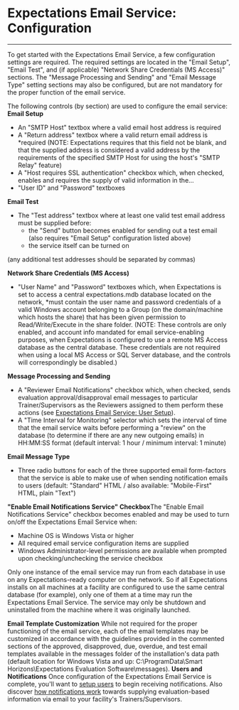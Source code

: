 # Expectations Email Service: Configuration

***

To get started with the Expectations Email Service, a few configuration settings are required.  The required settings are located in the "Email Setup", "Email Test", and (if applicable) "Network Share Credentials (MS Access)" sections. The "Message Processing and Sending" and "Email Message Type" setting sections may also be configured, but are not mandatory for the proper function of the email service.

The following controls (by section) are used to configure the email service: **Email Setup**

* An "SMTP Host" textbox where a valid email host address is required
* A "Return address" textbox where a valid return email address is \*required (NOTE: Expectations requires that this field not be blank, and that the supplied address is considered a valid address by the requirements of the specified SMTP Host for using the host's "SMTP Relay" feature)
* A "Host requires SSL authentication" checkbox which, when checked, enables and requires the supply of valid information in the...
* "User ID" and "Password" textboxes

**Email Test**

* The "Test address" textbox where at least one valid test email address must be supplied before:
  * the "Send" button becomes enabled for sending out a test email (also requires "Email Setup" configuration listed above)
  * the service itself can be turned on

(any additional test addresses should be separated by commas)

**Network Share Credentials (MS Access)**

* "User Name" and "Password" textboxes which, when Expectations is set to access a central expectations.mdb database located on the network, \*must contain the user name and password credentials of a valid Windows account belonging to a Group (on the domain/machine which hosts the share) that has been given permission to Read/Write/Execute in the share folder.  (NOTE: These controls are only enabled, and account info mandated for email service-enabling purposes, when Expectations is configured to use a remote MS Access database as the central database.  These credentials are not required when using a local MS Access or SQL Server database, and the controls will correspondingly be disabled.)

**Message Processing and Sending**

* A "Reviewer Email Notifications" checkbox which, when checked, sends evaluation approval/disapproval email messages to particular Trainer/Supervisors as the Reviewers assigned to them perform these actions (see [Expectations Email Service: User Setup](emailbuslog.md)).
* A "Time Interval for Monitoring" selector which sets the interval of time that the email service waits before performing a "review" on the database (to determine if there are any new outgoing emails) in HH:MM:SS format (default interval: 1 hour / minimum interval: 1 minute)

**Email Message Type**

* Three radio buttons for each of the three supported email form-factors that the service is able to make use of when sending notification emails to users (default: "Standard" HTML / also available: "Mobile-First" HTML, plain "Text")

**"Enable Email Notifications Service" Checkbox**The "Enable Email Notifications Service" checkbox becomes enabled and may be used to turn on/off the Expectations Email Service when:

* Machine OS is Windows Vista or higher
* All required email service configuration items are supplied
* Windows Administrator-level permissions are available when prompted upon checking/unchecking the service checkbox

Only one instance of the email service may run from each database in use on any Expectations-ready computer on the network.  So if all Expectations installs on all machines at a facility are configured to use the same central database (for example), only one of them at a time may run the Expectations Email Service.  The service may only be shutdown and uninstalled from the machine where it was originally launched.

**Email Template Customization** While not required for the proper functioning of the email service, each of the email templates may be customized in accordance with the guidelines provided in the commented sections of the approved, disapproved, due, overdue, and test email templates available in the messages folder of the installation's data path (default location for Windows Vista and up: C:\ProgramData\Smart Horizons\Expectations Evaluation Software\messages). **Users and Notifications** Once configuration of the Expectations Email Service is complete, you'll want to [setup users](emailbuslog.md) to begin receiving notifications.  Also discover [how notifications work](emailguide.md) towards supplying evaluation-based information via email to your facility's Trainers/Supervisors.
